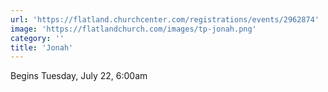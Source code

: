 ```yaml
---
url: 'https://flatland.churchcenter.com/registrations/events/2962874'
image: 'https://flatlandchurch.com/images/tp-jonah.png'
category: ''
title: 'Jonah'
---
```


Begins Tuesday, July 22, 6:00am
